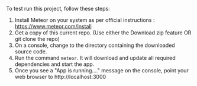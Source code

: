 To test run this project, follow these steps:

1. Install Meteor on your system as per official instructions : https://www.meteor.com/install
2. Get a copy of this current repo. (Use either the Download zip feature OR git clone the repo)
3. On a console, change to the directory containing the downloaded source code.
4. Run the command `meteor`. It will download and update all required dependencies and start the app.
5. Once you see a "App is running...." message on the console, point your web browser to http://localhost:3000
